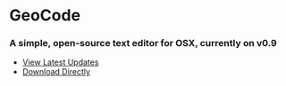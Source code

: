 # GeoCode

### A simple, open-source text editor for OSX, currently on v0.9

- [View Latest Updates](https://github.com/stingclaw/geocode/blob/master/updates.md)
- [Download Directly](https://github.com/stingclaw/geocode/archive/master.zip)
